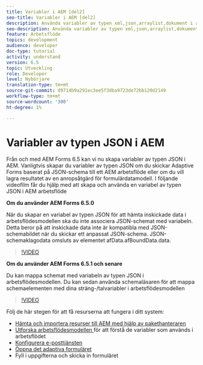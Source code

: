 ```yaml
---
title: Variabler i AEM [del2]
seo-title: Variabler i AEM [del2]
description: Använda variabler av typen xml,json,arraylist,dokument i aem-arbetsflöde
seo-description: Använda variabler av typen xml,json,arraylist,dokument i aem-arbetsflöde
feature: Arbetsflöde
topics: development
audience: developer
doc-type: tutorial
activity: understand
version: 6.5
topic: Utveckling
role: Developer
level: Nybörjare
translation-type: tm+mt
source-git-commit: d9714b9a291ec3ee5f3dba9723de72bb120d2149
workflow-type: tm+mt
source-wordcount: '300'
ht-degree: 1%

---
```


# Variabler av typen JSON i AEM

Från och med AEM Forms 6.5 kan vi nu skapa variabler av typen JSON i AEM. Vanligtvis skapar du variabler av typen JSON om du skickar Adaptive Forms baserat på JSON-schema till ett AEM arbetsflöde eller om du vill lagra resultatet av en anropsåtgärd för formulärdatamodell. I följande videofilm får du hjälp med att skapa och använda en variabel av typen JSON i AEM arbetsflöde

**Om du använder AEM Forms 6.5.0**

När du skapar en variabel av typen JSON för att hämta inskickade data i arbetsflödesmodellen ska du inte associera JSON-schemat med variabeln. Detta beror på att inskickade data inte är kompatibla med JSON-schemabildet när du skickar ett anpassat JSON-schema. JSON-schemaklagodata omsluts av elementet afData.afBoundData.data.

>[!VIDEO](https://video.tv.adobe.com/v/26444?quality=12&learn=on)


**Om du använder AEM Forms 6.5.1 och senare**

Du kan mappa schemat med variabeln av typen JSON i arbetsflödesmodellen. Du kan sedan använda schemaläsaren för att mappa schemaelementen med dina sträng-/talvariabler i arbetsflödesmodellen

>[!VIDEO](https://video.tv.adobe.com/v/28097?quality=12&learn=on)

Följ de här stegen för att få resurserna att fungera i ditt system:

* [Hämta och importera resurser till AEM med hjälp av pakethanteraren](assets/jsonandstringvariable.zip)
* [Utforska arbetsflödesmodellen ](http://localhost:4502/editor.html/conf/global/settings/workflow/models/jsonvariable.html) för att förstå de variabler som används i arbetsflödet
* [Konfigurera e-posttjänsten](https://helpx.adobe.com/experience-manager/6-5/sites/administering/using/notification.html#ConfiguringtheMailService)
* [Öppna det adaptiva formuläret](http://localhost:4502/content/dam/formsanddocuments/afbasedonjson/jcr:content?wcmmode=disabled)
* Fyll i uppgifterna och skicka in formuläret
